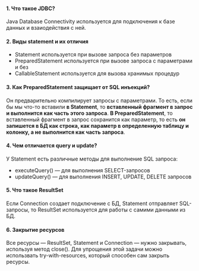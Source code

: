 #### 1. Что такое JDBC? 
Java Database Connectivity используется для подключения к базе данных и взаиодействия с ней.

#### 2. Виды statement и их отличия
* Statement используется при вызове запроса без параметров
* PreparedStatement используется при вызове запроса с параметрами и без       
* CallableStatement используется для вызова хранимых процедур

#### 3. Как PreparedStatement защищает от SQL инъекций?
Он предварительно компилирует запросы с параметрами. То есть, если бы мы что-то вставили **в Statement**, то **вставленный фрагмент в запрос и выполнится как часть этого запроса**. **В PreparedStatement**, то вставленный фрагмент в запрос сохранится как параметр, то есть **он запишется в БД как строка, как параметр в определенную таблицу и колонку, а не выполнится как часть запроса**.  

#### 4. Чем отличается query и update?
У Statement есть различные методы для выполнение SQL запроса:        
* executeQuery() —  для выполнения SELECT-запросов
* updateQuery() — для выполнения INSERT, UPDATE, DELETE запросов

#### 5. Что такое ResultSet
Если Connection создает подключение с БД, Statement отправляет SQL-запросы, то ResultSet используется для работы с самими данными из БД.

#### 6. Закрытие ресурсов
Все ресурсы — ResultSet, Statement и Connection — нужно закрывать, используя метод close(). Для упрощения этой задачи можно использвать try-with-resources, который способен сам закрыть ресурсы.

